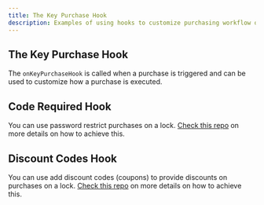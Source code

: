```yaml
---
title: The Key Purchase Hook
description: Examples of using hooks to customize purchasing workflow on your lock.
---
```



## The Key Purchase Hook

The `onKeyPurchaseHook` is called when a purchase is triggered and can be used to customize how a purchase is executed.

## Code Required Hook

You can use password restrict purchases on a lock. [Check this repo](https://github.com/unlock-protocol/password-required-hook) on more details on how to achieve this.

## Discount Codes Hook

You can use add discount codes (coupons) to provide discounts on purchases on a lock. [Check this repo](https://github.com/unlock-protocol/discount-hook) on more details on how to achieve this.
